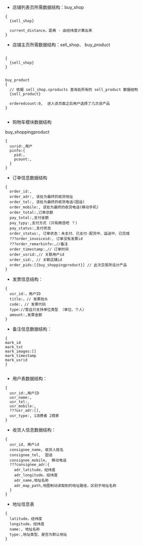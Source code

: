 * 店铺列表页所需数据结构：buy_shop
```
{
  {sell_shop}

  current_distance，距离 - 由经纬度计算出来
}

```

* 店铺主页所需数据结构：sell_shop、 buy_product

```

{
  {sell_shop}
}


buy_product
{
  // 依据 sell_shop.sproducts 查询处所有的 sell_product 数据结构
  {sell_product}

  orderedcount:0,  进入该页面之后用户选择了几次该产品
}


```

* 购物车模块数据结构

buy_shoppingproduct
```
{
  usrid:,用户
  pinfo:{
    pid:,
    pcount:,
  }
}

```

* 订单信息数据结构

```
{
  order_id:,
  order_adr:, 该处为最终的收货地址
  order_tel:, 该处为最终的收货电话(固话)
  order_mobile:, 该处为最终的收货电话(移动手机)
  order_total:,订单总额
  pay_total:,支付金额
  pay_typy:,支付方式 (只有微信吧 ？)
  pay_status:,支付状态
  order_status:, 订单状态：未支付、已支付-配货中、运送中、已完成
  ???order_invoiceid:, 订单没有发票id
  ???order_remarkinfo:,//备注
  order_timestamp:,// 订单时间
  order_usrid:,// 关联用户id
  order_sid:, // 关联店铺id
  order_pids:[{buy_shoppingproduct}] // 此次交易所设计产品
}

```

* 发票信息结构：
```
{
  usr_id:，用户ID
  title:，// 发票抬头
  code:，// 发票代码
  type://暂且只支持单位类型 （单位、个人）
  amount:,发票金额
}

```

* 备注信息数据结构：

```
{
mark_id
mark_txt
mark_images:[]
mark_timestamp
mark_usrid
}


```

* 用户表数据结构：

```
{
  usr_id:,用户ID
  usr_name:,
  usr_tel:,
  usr_mobile:,
  ???usr_adr:[],
  usr_type:, 1消费者 2商家
}

```



* 收货人信息数据结构：

```
{
  usr_id, 用户id
  consignee_name, 收货人姓名
  consignee_tel,  固话
  consignee_mobile,  移动电话
  ???consignee_adr:{
    adr_latitude，经纬度
    adr_longitude，经纬度
    adr_name,地址名称
    adr_map_path,地图制动读取到的地址路径，区别于地址名称
  }
}

```


* 地址信息表

```
{
  latitude，经纬度
  longitude，经纬度
  name:, 地址名称
  type:,地址类型、是否为默认地址
}

```
